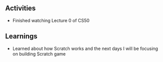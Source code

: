 ## Activities
- Finished watching Lecture 0 of CS50

## Learnings
- Learned about how Scratch works and the next days I will be focusing on building Scratch game
